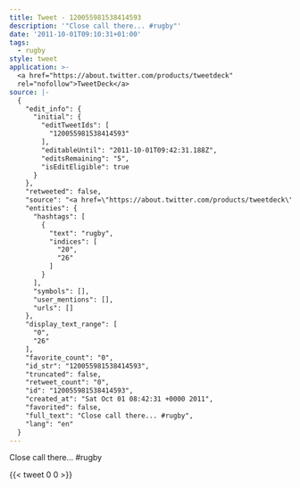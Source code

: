 ```yaml
---
title: Tweet - 120055981538414593
description: '"Close call there... #rugby"'
date: '2011-10-01T09:10:31+01:00'
tags:
  - rugby
style: tweet
application: >-
  <a href="https://about.twitter.com/products/tweetdeck"
  rel="nofollow">TweetDeck</a>
source: |-
  {
    "edit_info": {
      "initial": {
        "editTweetIds": [
          "120055981538414593"
        ],
        "editableUntil": "2011-10-01T09:42:31.188Z",
        "editsRemaining": "5",
        "isEditEligible": true
      }
    },
    "retweeted": false,
    "source": "<a href=\"https://about.twitter.com/products/tweetdeck\" rel=\"nofollow\">TweetDeck</a>",
    "entities": {
      "hashtags": [
        {
          "text": "rugby",
          "indices": [
            "20",
            "26"
          ]
        }
      ],
      "symbols": [],
      "user_mentions": [],
      "urls": []
    },
    "display_text_range": [
      "0",
      "26"
    ],
    "favorite_count": "0",
    "id_str": "120055981538414593",
    "truncated": false,
    "retweet_count": "0",
    "id": "120055981538414593",
    "created_at": "Sat Oct 01 08:42:31 +0000 2011",
    "favorited": false,
    "full_text": "Close call there... #rugby",
    "lang": "en"
  }
---
```

Close call there... #rugby
    
{{< tweet 0 0 >}}
    
